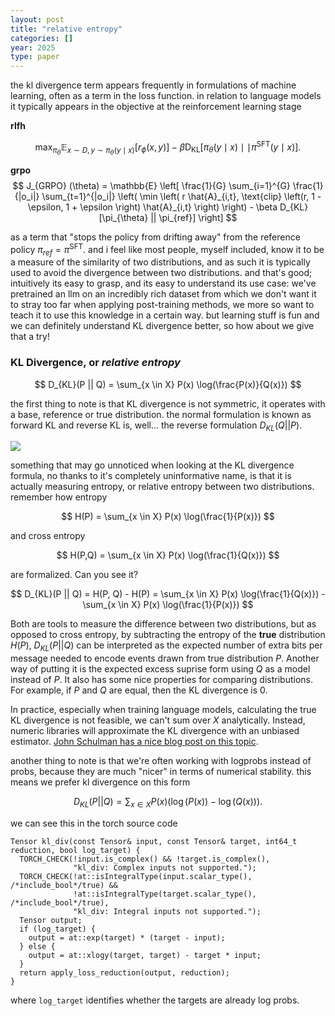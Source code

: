 ```yaml
---
layout: post
title: "relative entropy"
categories: []
year: 2025
type: paper
---
```


the kl divergence term appears frequently in formulations of machine learning, often as a term in the loss function. in relation to language models it typically appears in the objective at the reinforcement learning stage

**rlfh**

$$
\max_{\pi_\theta} \mathbb{E}_{x \sim D,y \sim \pi_\theta(y \mid x)} \left[ r_\phi(x, y) \right] - \beta \mathrm{D}_{\mathrm{KL}} \left[ \pi_\theta(y \mid x) \mid\mid \pi^{\text{SFT}}(y \mid x) \right].
$$

**grpo**
$$
     J_{GRPO} (\theta) = \mathbb{E}
     \left[ \frac{1}{G} \sum_{i=1}^{G} \frac{1}{|o_i|} \sum_{t=1}^{|o_i|}
     \left( \min \left( r \hat{A}_{i,t},
     \text{clip} \left(r, 1 - \epsilon, 1 + \epsilon \right) \hat{A}_{i,t} \right) \right) - \beta D_{KL} [\pi_{\theta} || \pi_{ref}] \right]
     $$

as a term that "stops the policy from drifting away" from the reference policy $\pi_{ref} = \pi^{\text{SFT}}$. and i feel like most people, myself included, know it to be a measure of the similarity of two distributions, and as such it is typically used to avoid the divergence between two distributions. and that's good; intuitively its easy to grasp, and its easy to understand its use case: we've pretrained an llm on an incredibly rich dataset from which we don't want it to stray too far when applying post-training methods, we more so want to teach it to use this knowledge in a certain way. but learning stuff is fun and we can definitely understand KL divergence better, so how about we give that a try!


### KL Divergence, or *relative entropy*

$$
D_{KL}(P ||  Q) = \sum_{x \in X} P(x) \log(\frac{P(x)}{Q(x)})
$$

the first thing to note is that KL divergence is not symmetric, it operates with a base, reference or true distribution. the normal formulation is known as forward KL and reverse KL is, well... the reverse formulation $D_{KL}(Q || P)$. 

![](/images/forwardreversekl.jpg)

something that may go unnoticed when looking at the KL divergence formula, no thanks to it's completely uninformative name, is that it is actually measuring entropy, or relative entropy between two distributions. remember how entropy

$$
H(P) = \sum_{x \in X} P(x) \log(\frac{1}{P(x)})
$$

and cross entropy 

$$
H(P,Q) = \sum_{x \in X} P(x) \log(\frac{1}{Q(x)})
$$

are formalized. Can you see it? 

$$
D_{KL}(P ||  Q) = H(P, Q) - H(P) = \sum_{x \in X} P(x) \log(\frac{1}{Q(x)}) - \sum_{x \in X} P(x) \log(\frac{1}{P(x)})
$$

Both are tools to measure the difference between two distributions, but as opposed to cross entropy, by subtracting the entropy of the **true** distribution $H(P)$, $D_{KL}(P ||  Q)$ can be interpreted as the expected number of extra bits per message needed to encode events drawn from true distribution $P$. Another way of putting it is the expected excess suprise form using $Q$ as a model instead of $P$. It also has some nice properties for comparing distributions. For example, if $P$ and $Q$ are equal, then the KL divergence is 0.

In practice, especially when training language models, calculating the true KL divergence is not feasible, we can't sum over $X$ analytically. Instead, numeric libraries will approximate the KL divergence with an unbiased estimator. [John Schulman has a nice blog post on this topic](http://joschu.net/blog/kl-approx.html).

another thing to note is that we're often working with logprobs instead of probs, because they are much "nicer" in terms of numerical stability. this means we prefer kl divergence on this form

$$
D_{KL}(P ||  Q) = \sum_{x \in X} P(x) (\log(P(x)) -  \log(Q(x))).
$$

we can see this in the torch source code

```
Tensor kl_div(const Tensor& input, const Tensor& target, int64_t reduction, bool log_target) {
  TORCH_CHECK(!input.is_complex() && !target.is_complex(),
              "kl_div: Complex inputs not supported.");
  TORCH_CHECK(!at::isIntegralType(input.scalar_type(), /*include_bool*/true) &&
              !at::isIntegralType(target.scalar_type(), /*include_bool*/true),
              "kl_div: Integral inputs not supported.");
  Tensor output;
  if (log_target) {
    output = at::exp(target) * (target - input);
  } else {
    output = at::xlogy(target, target) - target * input;
  }
  return apply_loss_reduction(output, reduction);
}
```

where `log_target` identifies whether the targets are already log probs. 